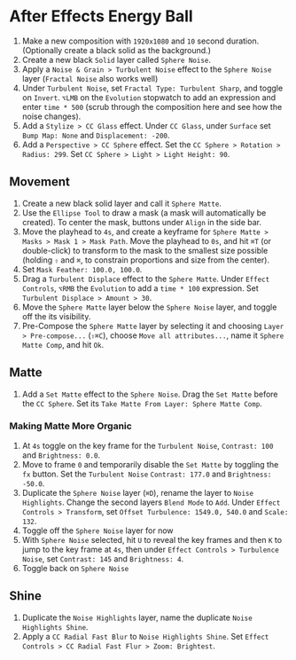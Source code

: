 # After Effects Energy Ball

1. Make a new composition with `1920x1080` and `10` second duration. (Optionally create a black solid as the background.)
2. Create a new black `Solid` layer called `Sphere Noise`.
3. Apply a `Noise & Grain > Turbulent Noise` effect to the `Sphere Noise` layer (`Fractal Noise` also works well)
4. Under `Turbulent Noise`, set `Fractal Type: Turbulent Sharp`, and toggle on `Invert`. `⌥LMB` on the `Evolution` stopwatch to add an expression and enter `time * 500` (scrub through the composition here and see how the noise changes).
5. Add a `Stylize > CC Glass` effect. Under `CC Glass`, under `Surface` set `Bump Map: None` and `Displacement: -200`.
6. Add a `Perspective > CC Sphere` effect. Set the `CC Sphere > Rotation > Radius: 299`. Set `CC Sphere > Light > Light Height: 90`.

## Movement

1. Create a new black solid layer and call it `Sphere Matte`.
2. Use the `Ellipse Tool` to draw a mask (a mask will automatically be created). To center the mask, buttons under `Align` in the side bar.
3. Move the playhead to `4s`, and create a keyframe for `Sphere Matte > Masks > Mask 1 > Mask Path`. Move the playhead to `0s`, and hit `⌘T` (or double-click) to transform to the mask to the smallest size possible (holding `⇧` and `⌘`, to constrain proportions and size from the center).
4. Set `Mask Feather: 100.0, 100.0`.
5. Drag a `Turbulent Displace` effect to the `Sphere Matte`. Under `Effect Controls`, `⌥RMB` the `Evolution` to add a `time * 100` expression. Set `Turbulent Displace > Amount > 30`.
6. Move the `Sphere Matte` layer below the `Sphere Noise` layer, and toggle off the its visibility.
7. Pre-Compose the `Sphere Matte` layer by selecting it and choosing `Layer > Pre-compose...` (`⇧⌘C`), choose `Move all attributes...`, name it `Sphere Matte Comp`, and hit `Ok`.

## Matte

1. Add a `Set Matte` effect to the `Sphere Noise`. Drag the `Set Matte` before the `CC Sphere`. Set its `Take Matte From Layer: Sphere Matte Comp`.

### Making Matte More Organic

1. At `4s` toggle on the key frame for the `Turbulent Noise`, `Contrast: 100` and `Brightness: 0.0`.
2. Move to frame `0` and temporarily disable the `Set Matte` by toggling the `fx` button. Set the `Turbulent Noise` `Contrast: 177.0` and `Brightness: -50.0`.
3. Duplicate the `Sphere Noise` layer (`⌘D`), rename the layer to `Noise Highlights`. Change the second layers `Blend Mode` to `Add`. Under `Effect Controls > Transform`, set `Offset Turbulence: 1549.0, 540.0` and `Scale: 132`.
4. Toggle off the `Sphere Noise` layer for now
5. With `Sphere Noise` selected, hit `U` to reveal the key frames and then `K` to jump to the key frame at `4s`, then under `Effect Controls > Turbulence Noise`, set `Contrast: 145` and `Brightness: 4`.
6. Toggle back on `Sphere Noise`

## Shine

1. Duplicate the `Noise Highlights` layer, name the duplicate `Noise Highlights Shine`.
2. Apply a `CC Radial Fast Blur` to `Noise Highlights Shine`. Set `Effect Controls > CC Radial Fast Flur > Zoom: Brightest`.
